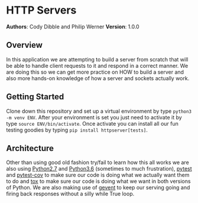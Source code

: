 # HTTP Servers

**Authors**: Cody Dibble and Philip Werner
**Version**: 1.0.0

## Overview
In this application we are attempting to build a server from scratch that will be able to handle client requests to it and respond in a correct manner. We are doing this so we can get more practice on HOW to build a server and also more hands-on knowledge of how a server and sockets actually work.

## Getting Started
Clone down this repository and set up a virtual environment by type ```python3 -m venv ENV```. After your environment is set you just need to activate it by type ```source ENV/bin/activate```. Once activate you can install all our fun testing goodies by typing ```pip install httpserver[tests]```.

## Architecture
Other than using good old fashion try/fail to learn how this all works we are also using [Python2.7](https://www.python.org/) and [Python3.6](https://www.python.org/) (sometimes to much frustration), [pytest](https://docs.pytest.org/en/latest/) and [pytest-cov](https://pypi.python.org/pypi/pytest-cov) to make sure our code is doing what we actually want them to do and [tox](https://tox.readthedocs.io/en/latest/) to make sure our code is doing what we want in both versions of Python. We are also making use of [gevent](https://pypi.python.org/pypi/gevent) to keep our serving going and firing back responses without a silly while True loop.
